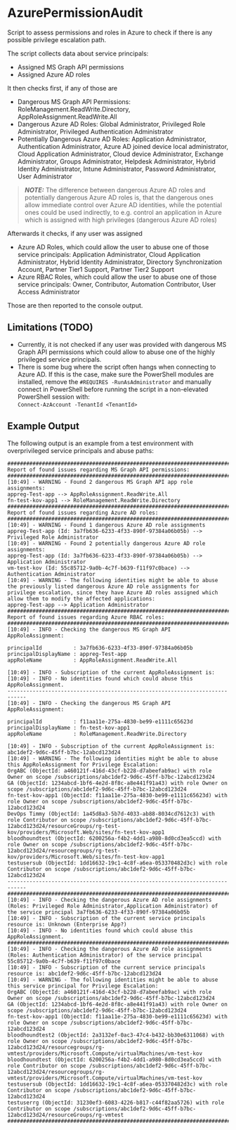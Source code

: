 # AzurePermissionAudit
Script to assess permissions and roles in Azure to check if there is any possible privilege escalation path.   

The script collects data about service principals:
- Assigned MS Graph API permissions
- Assigned Azure AD roles

It then checks first, if any of those are
- Dangerous MS Graph API Permissions: RoleManagement.ReadWrite.Directory, AppRoleAssignment.ReadWrite.All
- Dangerous Azure AD Roles: Global Administrator, Privileged Role Administrator, Privileged Authentication Administrator
- Potentially Dangerous Azure AD Roles: Application Administrator, Authentication Administrator, Azure AD joined device local administrator, Cloud Application Administrator, Cloud device Administrator, Exchange Administrator, Groups Administrator, Helpdesk Administrator, Hybrid Identity Administrator, Intune Administrator, Password Administrator, User Administrator

> **_NOTE:_**  The difference between dangerous Azure AD roles and potentially dangerous Azure AD roles is, that the dangerous ones allow immediate control over Azure AD identities, while the potential ones could be used indirectly, to e.g. control an application in Azure which is assigned with high privileges (dangerous Azure AD roles)   

Afterwards it checks, if any user was assigned
- Azure AD Roles, which could allow the user to abuse one of those service principals: Application Administrator, Cloud Application Administrator, Hybrid Identity Administrator, Directory Synchronization Account, Partner Tier1 Support, Partner Tier2 Support
- Azure RBAC Roles, which could allow the user to abuse one of those service principals: Owner, Contributor, Automation Contributor, User Access Administrator

Those are then reported to the console output.

## Limitations (TODO)
- Currently, it is not checked if any user was provided with dangerous MS Graph API permissions which could allow to abuse one of the highly privileged service principals.
- There is some bug where the script often hangs when connecting to Azure AD. If this is the case, make sure the PowerShell modules are installed, remove the `#REQUIRES -RunAsAdministrator` and manually connect in PowerShell before running the script in a non-elevated PowerShell session with:   
  `Connect-AzAccount -TenantId <TenantId>`    
 
## Example Output
The following output is an example from a test environment with overprivileged service principals and abuse paths:

```
############################################################################
Report of found issues regarding MS Graph API permissions:
############################################################################
[10:49] - WARNING - Found 2 dangerous MS Graph API app role assignments:
appreg-Test-app --> AppRoleAssignment.ReadWrite.All
fn-test-kov-app1 --> RoleManagement.ReadWrite.Directory
############################################################################
Report of found issues regarding Azure AD roles:
############################################################################
[10:49] - WARNING - Found 1 dangerous Azure AD role assignments
appreg-Test-app (Id: 3a7fb636-6233-4f33-890f-97384a06b05b) --> Privileged Role Administrator
[10:49] - WARNING - Found 2 potentially dangerous Azure AD role assignments:
appreg-Test-app (Id: 3a7fb636-6233-4f33-890f-97384a06b05b) --> Application Administrator
vm-test-kov (Id: 55c85712-9a0b-4c7f-b639-f11f97c0bace) --> Authentication Administrator
[10:49] - WARNING - The following identities might be able to abuse the previously listed dangerous Azure AD role assignments for privilege escalation, since they have Azure AD roles assigned which allow them to modify the affected applications:
appreg-Test-app --> Application Administrator
############################################################################
Report of found issues regarding Azure RBAC roles:
############################################################################
[10:49] - INFO - Checking the dangerous MS Graph API AppRoleAssignment:

principalId          : 3a7fb636-6233-4f33-890f-97384a06b05b
principalDisplayName : appreg-Test-app
appRoleName          : AppRoleAssignment.ReadWrite.All

[10:49] - INFO - Subscription of the current AppRoleAssignment is:
[10:49] - INFO - No identities found which could abuse this AppRoleAssignment.
----------------------------------------------------------------------------
[10:49] - INFO - Checking the dangerous MS Graph API AppRoleAssignment:

principalId          : f11aa11e-275a-4830-be99-e1111c65623d
principalDisplayName : fn-test-kov-app1
appRoleName          : RoleManagement.ReadWrite.Directory

[10:49] - INFO - Subscription of the current AppRoleAssignment is: abc1def2-9d6c-45ff-b7bc-12abcd123d24
[10:49] - WARNING - The following identities might be able to abuse this AppRoleAssignment for Privilege Escalation:
OrgABC (ObjectId: a460121f-416d-43cf-b228-d7abeefab9ac) with role Owner on scope /subscriptions/abc1def2-9d6c-45ff-b7bc-12abcd123d24
GA (ObjectId: 1234abcd-1bf6-4e2d-8f8c-a8e441f91a43) with role Owner on scope /subscriptions/abc1def2-9d6c-45ff-b7bc-12abcd123d24
fn-test-kov-app1 (ObjectId: f11aa11e-275a-4830-be99-e1111c65623d) with role Owner on scope /subscriptions/abc1def2-9d6c-45ff-b7bc-12abcd123d24
DevOps Timmy (ObjectId: 1a45d8a3-5b7d-4033-ab88-8034cd7612c3) with role Contributor on scope /subscriptions/abc1def2-9d6c-45ff-b7bc-12abcd123d24/resourceGroups/rg-test-kov/providers/Microsoft.Web/sites/fn-test-kov-app1
bloodhoundtest (ObjectId: 6200256a-f4b2-4dd1-a980-8d0cd3ea5ccd) with role Owner on scope /subscriptions/abc1def2-9d6c-45ff-b7bc-12abcd123d24/resourcegroups/rg-test-kov/providers/Microsoft.Web/sites/fn-test-kov-app1
testusersub (ObjectId: 1dd16632-19c1-4c8f-a6ea-053370482d3c) with role Contributor on scope /subscriptions/abc1def2-9d6c-45ff-b7bc-12abcd123d24
----------------------------------------------------------------------------
############################################################################
[10:49] - INFO - Checking the dangerous Azure AD role assignments (Roles: Privileged Role Administrator,Application Administrator) of the service principal 3a7fb636-6233-4f33-890f-97384a06b05b
[10:49] - INFO - Subscription of the current service principals resource is: Unknown (Enterprise App?)
[10:49] - INFO - No identities found which could abuse this AppRoleAssignment.
############################################################################
[10:49] - INFO - Checking the dangerous Azure AD role assignments (Roles: Authentication Administrator) of the service principal 55c85712-9a0b-4c7f-b639-f11f97c0bace
[10:49] - INFO - Subscription of the current service principals resource is: abc1def2-9d6c-45ff-b7bc-12abcd123d24
[10:49] - WARNING - The following identities might be able to abuse this service principal for Privilege Escalation:
OrgABC (ObjectId: a460121f-416d-43cf-b228-d7abeefab9ac) with role Owner on scope /subscriptions/abc1def2-9d6c-45ff-b7bc-12abcd123d24
GA (ObjectId: 1234abcd-1bf6-4e2d-8f8c-a8e441f91a43) with role Owner on scope /subscriptions/abc1def2-9d6c-45ff-b7bc-12abcd123d24
fn-test-kov-app1 (ObjectId: f11aa11e-275a-4830-be99-e1111c65623d) with role Owner on scope /subscriptions/abc1def2-9d6c-45ff-b7bc-12abcd123d24
bloodhoundtest2 (ObjectId: 2a3132ef-0ac3-47c4-b432-bb30e6311068) with role Owner on scope /subscriptions/abc1def2-9d6c-45ff-b7bc-12abcd123d24/resourcegroups/rg-vmtest/providers/Microsoft.Compute/virtualMachines/vm-test-kov
bloodhoundtest (ObjectId: 6200256a-f4b2-4dd1-a980-8d0cd3ea5ccd) with role Contributor on scope /subscriptions/abc1def2-9d6c-45ff-b7bc-12abcd123d24/resourcegroups/rg-vmtest/providers/Microsoft.Compute/virtualMachines/vm-test-kov
testusersub (ObjectId: 1dd16632-19c1-4c8f-a6ea-053370482d3c) with role Contributor on scope /subscriptions/abc1def2-9d6c-45ff-b7bc-12abcd123d24
testuserrg (ObjectId: 31230ef3-6083-4226-b817-c44f82aa5726) with role Contributor on scope /subscriptions/abc1def2-9d6c-45ff-b7bc-12abcd123d24/resourceGroups/rg-vmtest
############################################################################
```
